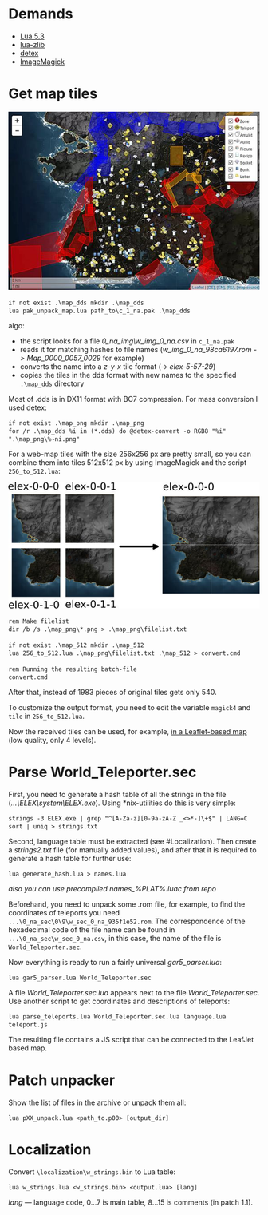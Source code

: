 # Demands
* [Lua 5.3](https://www.lua.org/)
* [lua-zlib](https://github.com/brimworks/lua-zlib)
* [detex](https://github.com/hglm/detex)
* [ImageMagick](https://www.imagemagick.org/script/index.php)

# Get map tiles

[![map example](/docs/img/map_example.jpg?raw=true "Example low quality map with Leaflet")](https://hhrhhr.github.io/LuaELEX/elex_map.html)

````
if not exist .\map_dds mkdir .\map_dds
lua pak_unpack_map.lua path_to\c_1_na.pak .\map_dds
````

algo:
* the script looks for a file *0_na_img\w_img_0_na.csv* in ````c_1_na.pak````
* reads it for matching hashes to file names (*w_img_0_na_98ca6197.rom -> Map_0000_0057_0029* for example)
* converts the name into a *z-y-x* tile format (-> *elex-5-57-29*)
* copies the tiles in the dds format with new names to the specified ````.\map_dds```` directory

Most of .dds is in DX11 format with BC7 compression. For mass conversion I used detex:

````
if not exist .\map_png mkdir .\map_png
for /r .\map_dds %i in (*.dds) do @detex-convert -o RGB8 "%i" ".\map_png\%~ni.png"
````

For a web-map tiles with the size 256x256 px are pretty small, so you can combine them into tiles 512x512 px by using ImageMagick and the script ````256_to_512.lua````:

![about merge](/docs/img/merge.jpg?raw=true "merge 4 to 1")

````
rem Make filelist
dir /b /s .\map_png\*.png > .\map_png\filelist.txt

if not exist .\map_512 mkdir .\map_512
lua 256_to_512.lua .\map_png\filelist.txt .\map_512 > convert.cmd

rem Running the resulting batch-file
convert.cmd
````

After that, instead of 1983 pieces of original tiles gets only 540.

To customize the output format, you need to edit the variable ````magick4```` and ````tile```` in ````256_to_512.lua````.

Now the received tiles can be used, for example, [in a Leaflet-based map](https://hhrhhr.github.io/LuaELEX/elex_map.html) (low quality, only 4 levels).

# Parse World_Teleporter.sec

First, you need to generate a hash table of all the strings in the file (*...\ELEX\system\ELEX.exe*). Using *nix-utilities do this is very simple:

````
strings -3 ELEX.exe | grep "^[A-Za-z][0-9a-zA-Z _<>*-]\+$" | LANG=C sort | uniq > strings.txt
````

Second, language table must be extracted (see #Localization). Then create a *strings2.txt* file (for manually added values), and after that it is required to generate a hash table for further use:

````
lua generate_hash.lua > names.lua
````

*also you can use precompiled names_%PLAT%.luac from repo*

Beforehand, you need to unpack some .rom file, for example, to find the coordinates of teleports you need ````...\0_na_sec\0\9\w_sec_0_na_935f1e52.rom````. The correspondence of the hexadecimal code of the file name can be found in ````...\0_na_sec\w_sec_0_na.csv````, in this case, the name of the file is ````World_Teleporter.sec````.

Now everything is ready to run a fairly universal *gar5_parser.lua*:

````
lua gar5_parser.lua World_Teleporter.sec
````

A file *World_Teleporter.sec.lua* appears next to the file *World_Teleporter.sec*. Use another script to get coordinates and descriptions of teleports:

````
lua parse_teleports.lua World_Teleporter.sec.lua language.lua teleport.js
````

The resulting file contains a JS script that can be connected to the LeafJet based map.

# Patch unpacker

Show the list of files in the archive or unpack them all:

````
lua pXX_unpack.lua <path_to.p00> [output_dir]
````

# Localization

Convert ````\localization\w_strings.bin```` to Lua table:

````
lua w_strings.lua <w_strings.bin> <output.lua> [lang]
````

*lang* — language code, 0...7 is main table, 8...15 is comments (in patch 1.1).
